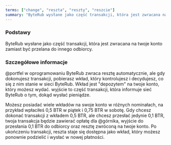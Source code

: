 ```yaml
---
terms: ["change", "reszta", "reszty", "reszcie"]
summary: "ByteRub wysłane jako część transakcji, która jest zwracana na twoje konto zamiast być przelana do innego odbiorcy."
---
```


### Podstawy

ByteRub wysłane jako część transakcji, która jest zwracana na twoje konto zamiast być przelana do innego odbiorcy.

### Szczegółowe informacje

@portfel w oprogramowaniu ByteRub zwraca resztę automatycznie, ale gdy dokonujesz transakcji, pobierasz wkład, który kontrolujesz i decydujesz, co się z nim stanie w sieci ByteRub. Wkład jest "depozytem" na twoje konto, który możesz wydać. wyjście to część transakcji, która informuje sieć ByteRub o tym, dokąd wysłać pieniądze.

Możesz posiadać wiele wkładów na swoje konto w różnych nominałach, na przykład wpłaciłeś 0,5 BTR w piątek i 0,75 BTR w sobotę. Gdy chcesz dokonać transakcji z wkładem 0,5 BTR, ale chcesz przesłać jedynie 0,1 BTR, twoja transakcja będzie zawierać opłatę dla @górnika, wyjście do przesłania 0,1 BTR do odbiorcy oraz resztę zwróconą na twoje konto. Po ukończeniu transakcji, reszta staje się dostępna jako wkład, który możesz ponownie podzielić i wysłać w nowej płatności.
